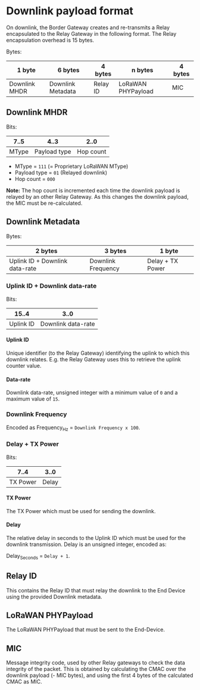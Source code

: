 # Downlink payload format

<!-- toc -->

On downlink, the Border Gateway creates and re-transmits a Relay encapsulated
to the Relay Gateway in the following format. The Relay encapsulation overhead
is 15 bytes.

Bytes:

| 1 byte        | 6 bytes           | 4 bytes  | n bytes            | 4 bytes |
| ------------- | ----------------- | -------- | ------------------ | ------- |
| Downlink MHDR | Downlink Metadata | Relay ID | LoRaWAN PHYPayload | MIC     |

## Downlink MHDR

Bits:

| 7..5  | 4..3         | 2..0      |
| ----- | -------------| --------- |
| MType | Payload type | Hop count |

* MType = `111` (= Proprietary LoRaWAN MType)
* Payload type = `01` (Relayed downlink)
* Hop count = `000`

**Note:** The hop count is incremented each time the downlink payload is relayed
by an other Relay Gateway. As this changes the downlink payload, the MIC must be
re-calculated.

## Downlink Metadata

Bytes:

| 2 bytes                        | 3 bytes            | 1 byte           |
| ------------------------------ | ------------------ | ---------------- |
| Uplink ID + Downlink data-rate | Downlink Frequency | Delay + TX Power |

### Uplink ID + Downlink data-rate

Bits:

| 15..4     | 3..0               |
| --------- | ------------------ |
| Uplink ID | Downlink data-rate |

#### Uplink ID

Unique identifier (to the Relay Gateway) identifying the uplink to which this
downlink relates. E.g. the Relay Gateway uses this to retrieve the uplink
counter value.

#### Data-rate

Downlink data-rate, unsigned integer with a minimum value of `0` and a maximum
value of `15`.

### Downlink Frequency

Encoded as Frequency<sub>Hz</sub> = `Downlink Frequency x 100`.

### Delay + TX Power

Bits:

| 7..4     | 3..0  |
| -------- | ----- |
| TX Power | Delay |

#### TX Power

The TX Power which must be used for sending the downlink.

#### Delay

The relative delay in seconds to the Uplink ID which must be used
for the downlink transmission. Delay is an unsigned integer, encoded as:

Delay<sub>Seconds</sub> = `Delay + 1`.

## Relay ID

This contains the Relay ID that must relay the downlink to the
End Device using the provided Downlink metadata.

## LoRaWAN PHYPayload

The LoRaWAN PHYPayload that must be sent to the End-Device.

## MIC

Message integrity code, used by other Relay gateways to check the
data integrity of the packet. This is obtained by calculating the CMAC over
the downlink payload (- MIC bytes), and using the first 4 bytes of the calculated
CMAC as MIC.
